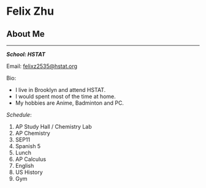 # Felix Zhu
## About Me

---
***School: HSTAT***

Email: [felixz2535@hstat.org](mailto:felixz2535@hstat.org)  

Bio:


* I live in Brooklyn and attend HSTAT.  
* I would spent most of the time at home.  
* My hobbies are Anime, Badminton and PC.  

_Schedule_:

1. AP Study Hall / Chemistry Lab
2. AP Chemistry
3. SEP11
4. Spanish 5
5. Lunch
6. AP Calculus
7. English
8. US History
9. Gym